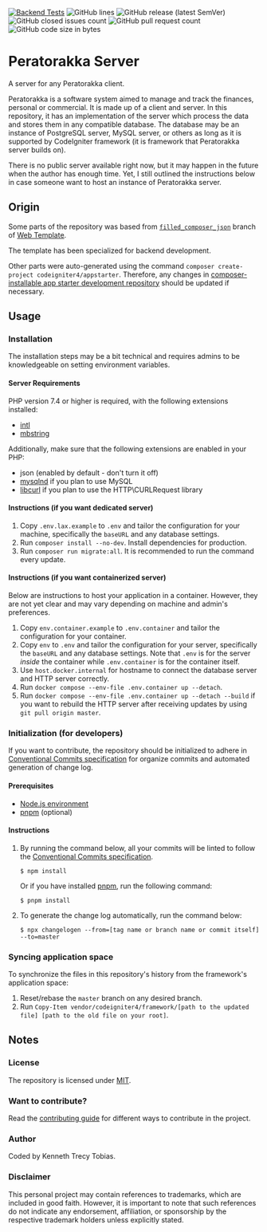 [![Backend Tests](https://img.shields.io/github/actions/workflow/status/KennethTrecy/peratorakka_server/backend.yml?style=for-the-badge)](https://github.com/KennethTrecy/peratorakka_server/actions/workflows/backend.yml)
![GitHub lines](https://img.shields.io/github/license/KennethTrecy/peratorakka_server?style=for-the-badge)
![GitHub release (latest SemVer)](https://img.shields.io/github/v/release/KennethTrecy/peratorakka_server?style=for-the-badge&display_name=tag&sort=semver)
![GitHub closed issues count](https://img.shields.io/github/issues-closed/KennethTrecy/peratorakka_server?style=for-the-badge)
![GitHub pull request count](https://img.shields.io/github/issues-pr-closed/KennethTrecy/peratorakka_server?style=for-the-badge)
![GitHub code size in bytes](https://img.shields.io/github/repo-size/KennethTrecy/peratorakka_server?style=for-the-badge)

# Peratorakka Server
A server for any Peratorakka client.

Peratorakka is a software system aimed to manage and track the finances, personal or commercial. It
is made up of a client and server. In this repository, it has an implementation of the server which
process the data and stores them in any compatible database. The database may be an instance of
PostgreSQL server, MySQL server, or others as long as it is supported by CodeIgniter framework (it
is framework that Peratorakka server builds on).

There is no public server available right now, but it may happen in the future when the author has
enough time. Yet, I still outlined the instructions below in case someone want to host an instance
of Peratorakka server.

## Origin
Some parts of the repository was based from [`filled_composer_json`] branch of [Web Template].

The template has been specialized for backend development.

Other parts were auto-generated using the command `composer create-project codeigniter4/appstarter`.
Therefore, any changes in [composer-installable app starter development repository] should be updated if
necessary.

## Usage

### Installation
The installation steps may be a bit technical and requires admins to be knowledgeable on setting environment variables.

#### Server Requirements
PHP version 7.4 or higher is required, with the following extensions installed:

- [intl](http://php.net/manual/en/intl.requirements.php)
- [mbstring](http://php.net/manual/en/mbstring.installation.php)

Additionally, make sure that the following extensions are enabled in your PHP:

- json (enabled by default - don't turn it off)
- [mysqlnd](http://php.net/manual/en/mysqlnd.install.php) if you plan to use MySQL
- [libcurl](http://php.net/manual/en/curl.requirements.php) if you plan to use the HTTP\CURLRequest library

#### Instructions (if you want dedicated server)
1. Copy `.env.lax.example` to `.env` and tailor the configuration for your machine, specifically the `baseURL` and
   any database settings.
2. Run `composer install --no-dev`. Install dependencies for production.
3. Run `composer run migrate:all`. It is recommended to run the command every update.

#### Instructions (if you want containerized server)
Below are instructions to host your application in a container. However, they are not yet clear and
may vary depending on machine and admin's preferences.
1. Copy `env.container.example` to `.env.container` and tailor the configuration for your container.
2. Copy `env` to `.env` and tailor the configuration for your server, specifically the `baseURL` and
   any database settings. Note that `.env` is for the server *inside* the container while `.env.container` is for the container itself.
3. Use `host.docker.internal` for hostname to connect the database server and HTTP server correctly.
4. Run `docker compose --env-file .env.container up --detach`.
4. Run `docker compose --env-file .env.container up --detach --build` if you want to rebuild the
   HTTP server after receiving updates by using `git pull origin master`.

### Initialization (for developers)
If you want to contribute, the repository should be initialized to adhere in [Conventional Commits
specification] for organize commits and automated generation of change log.

#### Prerequisites
- [Node.js environment]
- [pnpm] (optional)

#### Instructions
1. By running the command below, all your commits will be linted to follow the [Conventional Commits
specification].
   ```
   $ npm install
   ```

   Or if you have installed [pnpm], run the following command:
   ```
   $ pnpm install
   ```
2. To generate the change log automatically, run the command below:
   ```
   $ npx changelogen --from=[tag name or branch name or commit itself] --to=master
   ```

### Syncing application space
To synchronize the files in this repository's history from the framework's application space:
1. Reset/rebase the `master` branch on any desired branch.
2. Run `Copy-Item vendor/codeigniter4/framework/[path to the updated file] [path to the old file on your root]`.

## Notes

### License
The repository is licensed under [MIT].

### Want to contribute?
Read the [contributing guide] for different ways to contribute in the project.

### Author
Coded by Kenneth Trecy Tobias.

### Disclaimer
This personal project may contain references to trademarks, which are included in good faith. However, it is important to note that such references do not indicate any endorsement, affiliation, or sponsorship by the respective trademark holders unless explicitly stated.

[`filled_composer_json`]: https://github.com/KennethTrecy/web_template/tree/filled_composer_json
[Web Template]: http://github.com/KennethTrecy/web_template
[composer-installable app starter development repository]: https://github.com/codeigniter4/CodeIgniter4
[intl]: http://php.net/manual/en/intl.requirements.php
[mbstring]: http://php.net/manual/en/mbstring.installation.php
[mysqlnd]: http://php.net/manual/en/mysqlnd.install.php
[libcurl]: http://php.net/manual/en/curl.requirements.php
[MIT]: https://github.com/KennethTrecy/web_template/blob/master/LICENSE
[Node.js environment]: https://nodejs.org/en/
[pnpm]: https://pnpm.io/installation
[Conventional Commits specification]: https://www.conventionalcommits.org/en/v1.0.0/
[contributing guide]: ./CONTRIBUTING.md
